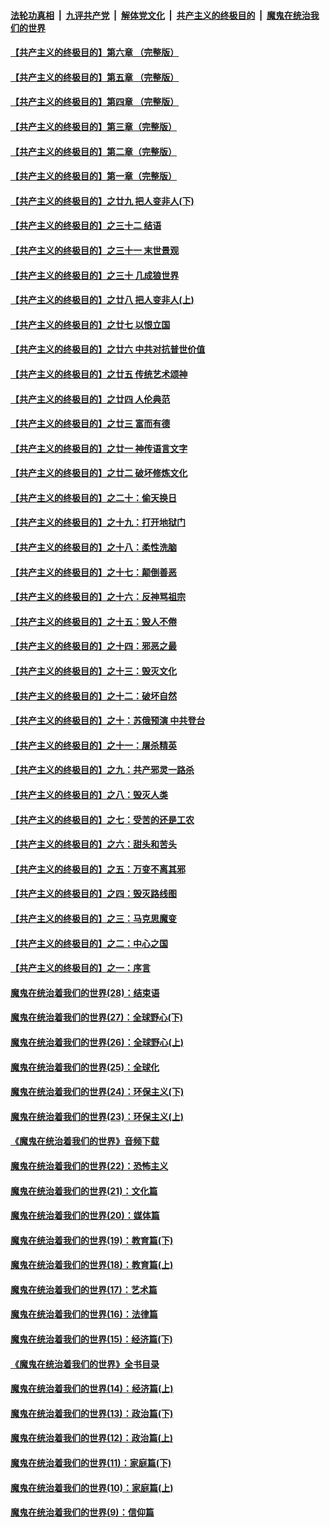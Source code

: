 

####  [法轮功真相](../../../../basic/blob/master/README.md?t=04062001) &nbsp;|&nbsp; [九评共产党](../../../../9ping.md/blob/master/README.md?t=04062001) &nbsp;|&nbsp; [解体党文化](../../../../jtdwh.md/blob/master/README.md?t=04062001)  &nbsp;|&nbsp; [共产主义的终极目的](../../../../gczydzjmd.md/blob/master/README.md?t=04062001) &nbsp;|&nbsp; [魔鬼在统治我们的世界](../../../../mgztzwmdsj.md/blob/master/README.md?t=04062001) 

#### [【共产主义的终极目的】第六章 （完整版）](../pages/nsc422/n11428913.md?t=04062001) 

#### [【共产主义的终极目的】第五章 （完整版）](../pages/nsc422/n11428912.md?t=04062001) 

#### [【共产主义的终极目的】第四章 （完整版）](../pages/nsc422/n11428907.md?t=04062001) 

#### [【共产主义的终极目的】第三章（完整版）](../pages/nsc422/n11428848.md?t=04062001) 

#### [【共产主义的终极目的】第二章（完整版）](../pages/nsc422/n11428831.md?t=04062001) 

#### [【共产主义的终极目的】第一章（完整版）](../pages/nsc422/n11417651.md?t=04062001) 

#### [【共产主义的终极目的】之廿九 把人变非人(下)](../pages/nsc422/n11344140.md?t=04062001) 

#### [【共产主义的终极目的】之三十二 结语](../pages/nsc422/n11360535.md?t=04062001) 

#### [【共产主义的终极目的】之三十一 末世景观](../pages/nsc422/n11351129.md?t=04062001) 

#### [【共产主义的终极目的】之三十 几成狼世界](../pages/nsc422/n11348280.md?t=04062001) 

#### [【共产主义的终极目的】之廿八 把人变非人(上)](../pages/nsc422/n11340492.md?t=04062001) 

#### [【共产主义的终极目的】之廿七 以恨立国](../pages/nsc422/n11336944.md?t=04062001) 

#### [【共产主义的终极目的】之廿六 中共对抗普世价值](../pages/nsc422/n11324785.md?t=04062001) 

#### [【共产主义的终极目的】之廿五 传统艺术颂神](../pages/nsc422/n11296396.md?t=04062001) 

#### [【共产主义的终极目的】之廿四 人伦典范](../pages/nsc422/n11296397.md?t=04062001) 

#### [【共产主义的终极目的】之廿三 富而有德](../pages/nsc422/n11283598.md?t=04062001) 

#### [【共产主义的终极目的】之廿一 神传语言文字](../pages/nsc422/n11263265.md?t=04062001) 

#### [【共产主义的终极目的】之廿二 破坏修炼文化](../pages/nsc422/n11245728.md?t=04062001) 

#### [【共产主义的终极目的】之二十：偷天换日](../pages/nsc422/n11238846.md?t=04062001) 

#### [【共产主义的终极目的】之十九：打开地狱门](../pages/nsc422/n11206376.md?t=04062001) 

#### [【共产主义的终极目的】之十八：柔性洗脑](../pages/nsc422/n11199994.md?t=04062001) 

#### [【共产主义的终极目的】之十七：颠倒善恶](../pages/nsc422/n11179782.md?t=04062001) 

#### [【共产主义的终极目的】之十六：反神骂祖宗](../pages/nsc422/n11166798.md?t=04062001) 

#### [【共产主义的终极目的】之十五：毁人不倦](../pages/nsc422/n11166792.md?t=04062001) 

#### [【共产主义的终极目的】之十四：邪恶之最](../pages/nsc422/n11150249.md?t=04062001) 

#### [【共产主义的终极目的】之十三：毁灭文化](../pages/nsc422/n11135227.md?t=04062001) 

#### [【共产主义的终极目的】之十二：破坏自然](../pages/nsc422/n11135214.md?t=04062001) 

#### [【共产主义的终极目的】之十：苏俄预演 中共登台](../pages/nsc422/n11118424.md?t=04062001) 

#### [【共产主义的终极目的】之十一：屠杀精英](../pages/nsc422/n11118442.md?t=04062001) 

#### [【共产主义的终极目的】之九：共产邪灵一路杀](../pages/nsc422/n11114139.md?t=04062001) 

#### [【共产主义的终极目的】之八：毁灭人类](../pages/nsc422/n11108503.md?t=04062001) 

#### [【共产主义的终极目的】之七：受苦的还是工农](../pages/nsc422/n11101809.md?t=04062001) 

#### [【共产主义的终极目的】之六：甜头和苦头](../pages/nsc422/n11096971.md?t=04062001) 

#### [【共产主义的终极目的】之五：万变不离其邪](../pages/nsc422/n11091285.md?t=04062001) 

#### [【共产主义的终极目的】之四：毁灭路线图](../pages/nsc422/n11086284.md?t=04062001) 

#### [【共产主义的终极目的】之三：马克思魔变](../pages/nsc422/n11061941.md?t=04062001) 

#### [【共产主义的终极目的】之二：中心之国](../pages/nsc422/n11047728.md?t=04062001) 

#### [【共产主义的终极目的】之一：序言](../pages/nsc422/n11086077.md?t=04062001) 

#### [魔鬼在统治着我们的世界(28)：结束语](../pages/nsc422/n10936246.md?t=04062001) 

#### [魔鬼在统治着我们的世界(27)：全球野心(下)](../pages/nsc422/n10928319.md?t=04062001) 

#### [魔鬼在统治着我们的世界(26)：全球野心(上)](../pages/nsc422/n10900318.md?t=04062001) 

#### [魔鬼在统治着我们的世界(25)：全球化](../pages/nsc422/n10788205.md?t=04062001) 

#### [魔鬼在统治着我们的世界(24)：环保主义(下)](../pages/nsc422/n10695307.md?t=04062001) 

#### [魔鬼在统治着我们的世界(23)：环保主义(上)](../pages/nsc422/n10688613.md?t=04062001) 

#### [《魔鬼在统治着我们的世界》音频下载](../pages/nsc422/n10635553.md?t=04062001) 

#### [魔鬼在统治着我们的世界(22)：恐怖主义](../pages/nsc422/n10614727.md?t=04062001) 

#### [魔鬼在统治着我们的世界(21)：文化篇](../pages/nsc422/n10597706.md?t=04062001) 

#### [魔鬼在统治着我们的世界(20)：媒体篇](../pages/nsc422/n10586579.md?t=04062001) 

#### [魔鬼在统治着我们的世界(19)：教育篇(下)](../pages/nsc422/n10564808.md?t=04062001) 

#### [魔鬼在统治着我们的世界(18)：教育篇(上)](../pages/nsc422/n10526970.md?t=04062001) 

#### [魔鬼在统治着我们的世界(17)：艺术篇](../pages/nsc422/n10499093.md?t=04062001) 

#### [魔鬼在统治着我们的世界(16)：法律篇](../pages/nsc422/n10485969.md?t=04062001) 

#### [魔鬼在统治着我们的世界(15)：经济篇(下)](../pages/nsc422/n10469975.md?t=04062001) 

#### [《魔鬼在统治着我们的世界》全书目录](../pages/nsc422/n10464261.md?t=04062001) 

#### [魔鬼在统治着我们的世界(14)：经济篇(上)](../pages/nsc422/n10457370.md?t=04062001) 

#### [魔鬼在统治着我们的世界(13)：政治篇(下)](../pages/nsc422/n10448270.md?t=04062001) 

#### [魔鬼在统治着我们的世界(12)：政治篇(上)](../pages/nsc422/n10444576.md?t=04062001) 

#### [魔鬼在统治着我们的世界(11)：家庭篇(下)](../pages/nsc422/n10440961.md?t=04062001) 

#### [魔鬼在统治着我们的世界(10)：家庭篇(上)](../pages/nsc422/n10435448.md?t=04062001) 

#### [魔鬼在统治着我们的世界(9)：信仰篇](../pages/nsc422/n10432159.md?t=04062001) 

